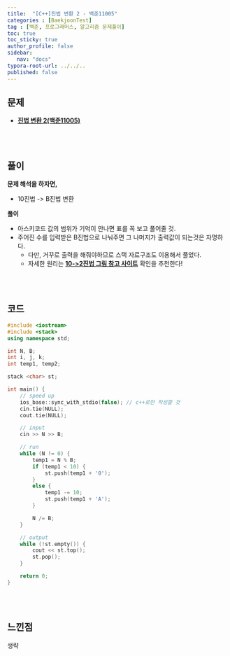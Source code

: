 ```yaml
---
title:  "[C++]진법 변환 2 - 백준11005"
categories : [BaekjoonTest]
tag : [백준, 프로그래머스, 알고리즘 문제풀이]
toc: true
toc_sticky: true
author_profile: false
sidebar:
   nav: "docs"
typora-root-url: ../../..
published: false
---
```




## 문제

* **[진법 변환 2(백준11005)](https://www.acmicpc.net/problem/11005)**

<br><br>

## 풀이

**문제 해석을 하자면,**

* 10진법 -> B진법 변환



**풀이**

* 아스키코드 값의 범위가 기억이 안나면 표를 꼭 보고 풀어줄 것.
* 주어진 수를 입력받은 B진법으로 나눠주면 그 나머지가 출력값이 되는것은 자명하다.
  * 다만, 거꾸로 출력을 해줘야하므로 스택 자료구조도 이용해서 풀었다.
  * 자세한 원리는 **[10->2진법 그림 참고 사이트](https://www.google.com/url?sa=i&url=https%3A%2F%2Fpiyoro.github.io%2Fprogram%2F221770535071%2F&psig=AOvVaw1lm-hIK8_DLvRCJyzippOn&ust=1675930377771000&source=images&cd=vfe&ved=0CBAQjRxqFwoTCMj1pqi9hf0CFQAAAAAdAAAAABAE)** 확인을 추천한다!




<br><br>

## 코드

```c++
#include <iostream>
#include <stack>
using namespace std;

int N, B;
int i, j, k;
int temp1, temp2;

stack <char> st;

int main() {
	// speed up
	ios_base::sync_with_stdio(false); // c++로만 작성할 것
	cin.tie(NULL);
	cout.tie(NULL);

	// input
	cin >> N >> B;

	// run
	while (N != 0) {
		temp1 = N % B;
		if (temp1 < 10) {
			st.push(temp1 + '0');
		}
		else {
			temp1 -= 10;
			st.push(temp1 + 'A');
		}

		N /= B;
	}

	// output
	while (!st.empty()) {
		cout << st.top();
		st.pop();
	}

	return 0;
}
```

<br><br>

## 느낀점

생략
